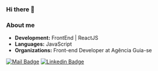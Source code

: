 ### Hi there 👋

<!--
**thiagosullivan/thiagosullivan** is a ✨ _special_ ✨ repository because its `README.md` (this file) appears on your GitHub profile.

Here are some ideas to get you started:

- 🔭 I’m currently working on ...
- 🌱 I’m currently learning ...
- 👯 I’m looking to collaborate on ...
- 🤔 I’m looking for help with ...
- 💬 Ask me about ...
- 📫 How to reach me: ...
- 😄 Pronouns: ...
- ⚡ Fun fact: ...
-->


### About me
-  **Development:** FrontEnd | ReactJS
-  **Languages:**  JavaScript
-  **Organizations:** Front-end Developer at Agência Guia-se <br/>

[![Mail Badge](https://img.shields.io/badge/-thiago.sullivan.dev@gmail.com-red?style=flat-square&logo=Gmail&logoColor=white&link=mailto:thiago.sullivan.dev@gmail.com)](mailto:thiagosantos) [![Linkedin Badge](https://img.shields.io/badge/-Thiago_Santos-blue?style=flat-square&logo=Linkedin&logoColor=white&link=https://www.linkedin.com/in/thiagosullivan/)](https://www.linkedin.com/in/thiagosullivan/)
